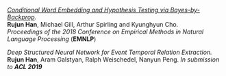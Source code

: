 
_[Conditional Word Embedding and Hypothesis Testing via Bayes-by-Backprop](http://aclweb.org/anthology/D18-1527)._ <br/>
**Rujun Han**, Michael Gill, Arthur Spirling and Kyunghyun Cho. <br/>
_Proceedings of the 2018 Conference on Empirical Methods in Natural Language Processing_ (**EMNLP**)

_Deep Structured Neural Network for Event Temporal Relation Extraction._ <br/>
**Rujun Han**, Aram Galstyan, Ralph Weischedel, Nanyun Peng. _In submission to **ACL 2019**_

